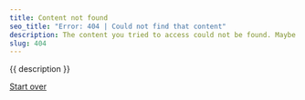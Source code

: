 ```yaml
---
title: Content not found
seo_title: "Error: 404 | Could not find that content"
description: The content you tried to access could not be found. Maybe there's a typo in the URL, or this content may have moved. Please try again.
slug: 404
---
```

{{ description }}

[Start over](/)